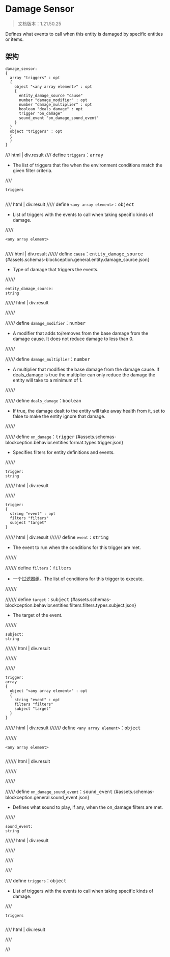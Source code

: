 # Damage Sensor

> 文档版本：1.21.50.25

Defines what events to call when this entity is damaged by specific entities or items.

## 架构

```mcschema
damage_sensor:
{
  array "triggers" : opt
  {
    object "<any array element>" : opt
    {
      entity_damage_source "cause"
      number "damage_modifier" : opt
      number "damage_multiplier" : opt
      boolean "deals_damage" : opt
      trigger "on_damage"
      sound_event "on_damage_sound_event"
    }
  }
  object "triggers" : opt
  {
  }
}

```

/// html | div.result
//// define
`triggers`：<samp>array</samp>

- The list of triggers that fire when the environment conditions match the given filter criteria.


////

<div class="language-text highlight"><span class="filename"><code>triggers</code></span><pre id="__code_1"><span></span></pre></div>

//// html | div.result
///// define
`<any array element>`：<samp>object</samp>

- List of triggers with the events to call when taking specific kinds of damage.


/////

<div class="language-text highlight"><span class="filename"><code>&lt;any array element&gt;</code></span><pre id="__code_1"><span></span></pre></div>

///// html | div.result
////// define
`cause`：<samp>entity_damage_source</samp> {#assets.schemas-blockception.general.entity.damage_source.json}

- Type of damage that triggers the events.


//////

```mcschema
entity_damage_source:
string

```

////// html | div.result

//////



////// define
`damage_modifier`：<samp>number</samp>

- A modifier that adds to/removes from the base damage from the damage cause. It does not reduce damage to less than 0.


//////


////// define
`damage_multiplier`：<samp>number</samp>

- A multiplier that modifies the base damage from the damage cause. If deals_damage is true the multiplier can only reduce the damage the entity will take to a minimum of 1.


//////


////// define
`deals_damage`：<samp>boolean</samp>

- If true, the damage dealt to the entity will take away health from it, set to false to make the entity ignore that damage.


//////


////// define
`on_damage`：<samp>trigger</samp> {#assets.schemas-blockception.behavior.entities.format.types.trigger.json}

- Specifies filters for entity definitions and events.


//////

```mcschema
trigger:
string

```

////// html | div.result

//////


```mcschema
trigger:
{
  string "event" : opt
  filters "filters"
  subject "target"
}

```

////// html | div.result
/////// define
`event`：<samp>string</samp>

- The event to run when the conditions for this trigger are met.


///////


/////// define
`filters`：<samp>filters</samp>

- 一个[过滤器组](../filter.md)。The list of conditions for this trigger to execute.


///////


/////// define
`target`：<samp>subject</samp> {#assets.schemas-blockception.behavior.entities.filters.filters.types.subject.json}

- The target of the event.


///////

```mcschema
subject:
string

```

/////// html | div.result

///////



//////


```mcschema
trigger:
array
{
  object "<any array element>" : opt
  {
    string "event" : opt
    filters "filters"
    subject "target"
  }
}

```

////// html | div.result
/////// define
`<any array element>`：<samp>object</samp>


///////

<div class="language-text highlight"><span class="filename"><code>&lt;any array element&gt;</code></span><pre id="__code_1"><span></span></pre></div>

/////// html | div.result

///////


//////




////// define
`on_damage_sound_event`：<samp>sound_event</samp> {#assets.schemas-blockception.general.sound_event.json}

- Defines what sound to play, if any, when the on_damage filters are met.


//////

```mcschema
sound_event:
string

```

////// html | div.result

//////



/////


////


//// define
`triggers`：<samp>object</samp>

- List of triggers with the events to call when taking specific kinds of damage.


////

<div class="language-text highlight"><span class="filename"><code>triggers</code></span><pre id="__code_1"><span></span></pre></div>

//// html | div.result

////



///

